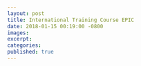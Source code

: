 ```yaml
---
layout: post
title: International Training Course EPIC
date: 2018-01-15 00:19:00 -0800
images:
excerpt:
categories:
published: true
---
```

